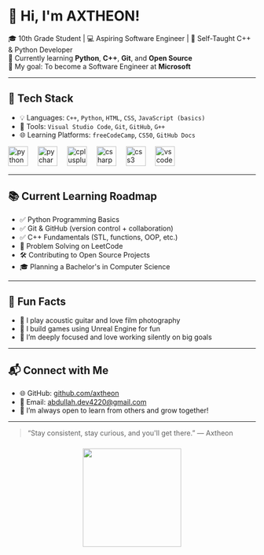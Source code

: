 # 👋 Hi, I'm AXTHEON!


🎓 10th Grade Student | 💻 Aspiring Software Engineer | 🧠 Self-Taught C++ & Python Developer  
🔭 Currently learning **Python**, **C++**, **Git**, and **Open Source**  
🎯 My goal: To become a Software Engineer at **Microsoft**

---

## 🚀 Tech Stack

- 💡 Languages: `C++`, `Python`, `HTML`, `CSS`, `JavaScript (basics)`
- 🔧 Tools: `Visual Studio Code`, `Git`, `GitHub`, `G++`
- 🌐 Learning Platforms: `freeCodeCamp`, `CS50`, `GitHub Docs`
<div align="left">
  <img src="https://cdn.jsdelivr.net/gh/devicons/devicon/icons/python/python-original.svg" height="40" alt="python logo"  />
  <img width="12" />
  <img src="https://cdn.jsdelivr.net/gh/devicons/devicon/icons/pycharm/pycharm-original.svg" height="40" alt="pycharm logo"  />
  <img width="12" />
  <img src="https://cdn.jsdelivr.net/gh/devicons/devicon/icons/cplusplus/cplusplus-original.svg" height="40" alt="cplusplus logo"  />
  <img width="12" />
  <img src="https://cdn.jsdelivr.net/gh/devicons/devicon/icons/csharp/csharp-original.svg" height="40" alt="csharp logo"  />
  <img width="12" />
  <img src="https://cdn.jsdelivr.net/gh/devicons/devicon/icons/css3/css3-original.svg" height="40" alt="css3 logo"  />
  <img width="12" />
  <img src="https://cdn.jsdelivr.net/gh/devicons/devicon/icons/vscode/vscode-original.svg" height="40" alt="vscode logo"  />
</div>

---

## 📚 Current Learning Roadmap

- ✅ Python Programming Basics
- ✅ Git & GitHub (version control + collaboration)
- ✅ C++ Fundamentals (STL, functions, OOP, etc.)
- 🔄 Problem Solving on LeetCode
- 🛠️ Contributing to Open Source Projects
- 🎓 Planning a Bachelor's in Computer Science

---

## 🧩 Fun Facts

- 🎸 I play acoustic guitar and love film photography
- 🤖 I build games using Unreal Engine for fun
- 🌌 I’m deeply focused and love working silently on big goals

---

## 📬 Connect with Me

- 🌐 GitHub: [github.com/axtheon](https://github.com/axtheon)
- 📩 Email: abdullah.dev4220@gmail.com
- 🧠 I’m always open to learn from others and grow together!

---

> “Stay consistent, stay curious, and you'll get there.” — Axtheon

<!---
axtheon/axtheon is a ✨ special ✨ repository because its `README.md` (this file) appears on your GitHub profile.
You can click the Preview link to take a look at your changes.
--->


###

<div align="center">
  <img height="200" src="https://media.giphy.com/media/v1.Y2lkPTc5MGI3NjExY3liZWk5bjhsZzZtZTNmNnltZWt1bDliOTFrczE5Nm10b3N1eHU1cyZlcD12MV9naWZzX3NlYXJjaCZjdD1n/JWuBH9rCO2uZuHBFpm/giphy.gif"  />
</div>

